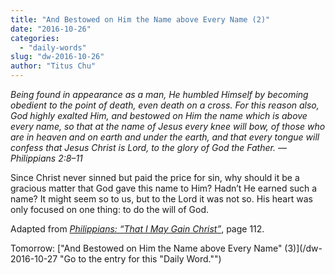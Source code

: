 ```yaml
---
title: "And Bestowed on Him the Name above Every Name (2)"
date: "2016-10-26"
categories: 
  - "daily-words"
slug: "dw-2016-10-26"
author: "Titus Chu"
---
```


_Being found in appearance as a man, He humbled Himself by becoming obedient to the point of death, even death on a cross. For this reason also, God highly exalted Him, and bestowed on Him the name which is above every name, so that at the name of Jesus every knee will bow, of those who are in heaven and on earth and under the earth, and that every tongue will confess that Jesus Christ is Lord, to the glory of God the Father. —Philippians 2:8–11_

Since Christ never sinned but paid the price for sin, why should it be a gracious matter that God gave this name to Him? Hadn’t He earned such a name? It might seem so to us, but to the Lord it was not so. His heart was only focused on one thing: to do the will of God.

Adapted from _[Philippians: “That I May Gain Christ”](/book-philippians/ "Go to the listing for this book.")_, page 112.

Tomorrow: ["And Bestowed on Him the Name above Every Name" (3)](/dw-2016-10-27 "Go to the entry for this "Daily Word."")
